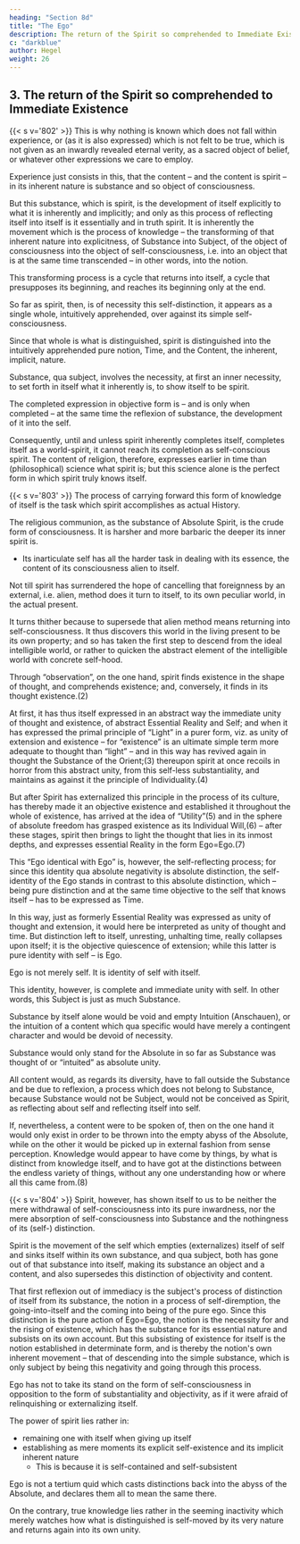 ```yaml
---
heading: "Section 8d"
title: "The Ego"
description: The return of the Spirit so comprehended to Immediate Existence.
c: "darkblue"
author: Hegel
weight: 26
---
```




## 3. The return of the Spirit so comprehended to Immediate Existence

{{< s v='802' >}} This is why nothing is known which does not fall within experience, or (as it is also expressed) which is not felt to be true, which is not given as an inwardly revealed eternal verity, as a sacred object of belief, or whatever other expressions we care to employ. 

Experience just consists in this, that the content – and the content is spirit – in its inherent nature is substance and so object of consciousness. 

But this substance, which is spirit, is the development of itself explicitly to what it is inherently and implicitly; and only as this process of reflecting itself into itself is it essentially and in truth spirit. It is inherently the movement which is the process of knowledge – the transforming of that inherent nature into explicitness, of Substance into Subject, of the object of consciousness into the object of self-consciousness, i.e. into an object that is at the same time transcended – in other words, into the notion. 

This transforming process is a cycle that returns into itself, a cycle that presupposes its beginning, and reaches its beginning only at the end. 

So far as spirit, then, is of necessity this self-distinction, it appears as a single whole, intuitively apprehended, over against its simple self-consciousness. 

Since that whole is what is distinguished, spirit is distinguished into the intuitively apprehended pure notion, Time, and the Content, the inherent, implicit, nature.

Substance, qua subject, involves the necessity, at first an inner necessity, to set forth in itself what it inherently is, to show itself to be spirit. 

The completed expression in objective form is – and is only when completed – at the same time the reflexion of substance, the development of it into the self.

Consequently, until and unless spirit inherently completes itself, completes itself as a world-spirit, it cannot reach its completion as self-conscious spirit. The content of religion, therefore, expresses earlier in time than (philosophical) science what spirit is; but this science alone is the perfect form in which spirit truly knows itself.


{{< s v='803' >}} The process of carrying forward this form of knowledge of itself is the task which spirit accomplishes as actual History. 

The religious communion, as the substance of Absolute Spirit, is the crude form of consciousness. It is harsher and more barbaric the deeper its inner spirit is.
- Its inarticulate self has all the harder task in dealing with its essence, the content of its consciousness alien to itself.

Not till spirit has surrendered the hope of cancelling that foreignness by an external, i.e. alien, method does it turn to itself, to its own peculiar world, in the actual present. 

It turns thither because to supersede that alien method means returning into self-consciousness. It thus discovers this world in the living present to be its own property; and so has taken the first step to descend from the ideal intelligible world, or rather to quicken the abstract element of the intelligible world with concrete self-hood. 

Through “observation”, on the one hand, spirit finds existence in the shape of thought, and comprehends existence; and, conversely, it finds in its thought existence.(2) 

At first, it has thus itself expressed in an abstract way the immediate unity of thought and existence, of abstract Essential Reality and Self; and when it has expressed the primal principle of “Light” in a purer form, viz. as unity of extension and existence – for “existence” is an ultimate simple term more adequate to thought than “light” – and in this way has revived again in thought the Substance of the Orient;(3) thereupon spirit at once recoils in horror from this abstract unity, from this self-less substantiality, and maintains as against it the principle of Individuality.(4) 

But after Spirit has externalized this principle in the process of its culture, has thereby made it an objective existence and established it throughout the whole of existence, has arrived at the idea of “Utility”(5) and in the sphere of absolute freedom has grasped existence as its Individual Will,(6) – after these stages, spirit then brings to light the thought that lies in its inmost depths, and expresses essential Reality in the form Ego=Ego.(7)

This “Ego identical with Ego” is, however, the self-reflecting process; for since this identity qua absolute negativity is absolute distinction, the self-identity of the Ego stands in contrast to this absolute distinction, which – being pure distinction and at the same time objective to the self that knows itself – has to be expressed as Time. 

In this way, just as formerly Essential Reality was expressed as unity of thought and extension, it would here be interpreted as unity of thought and time. But distinction left to itself, unresting, unhalting time, really collapses upon itself; it is the objective quiescence of extension; while this latter is pure identity with self – is Ego.

Ego is not merely self. It is identity of self with itself. 

This identity, however, is complete and immediate unity with self. In other words, this Subject is just as much Substance. 

Substance by itself alone would be void and empty Intuition (Anschauen), or the intuition of a content which qua specific would have merely a contingent character and would be devoid of necessity. 

Substance would only stand for the Absolute in so far as Substance was thought of or “intuited” as absolute unity. 

All content would, as regards its diversity, have to fall outside the Substance and be due to reflexion, a process which does not belong to Substance, because Substance would not be Subject, would not be conceived as Spirit, as reflecting about self and reflecting itself into self. 

If, nevertheless, a content were to be spoken of, then on the one hand it would only exist in order to be thrown into the empty abyss of the Absolute, while on the other it would be picked up in external fashion from sense perception. Knowledge would appear to have come by things, by what is distinct from knowledge itself, and to have got at the distinctions between the endless variety of things, without any one understanding how or where all this came from.(8)


{{< s v='804' >}} Spirit, however, has shown itself to us to be neither the mere withdrawal of self-consciousness into its pure inwardness, nor the mere absorption of self-consciousness into Substance and the nothingness of its (self-) distinction.

Spirit is the movement of the self which empties (externalizes) itself of self and sinks itself within its own substance, and qua subject, both has gone out of that substance into itself, making its substance an object and a content, and also supersedes this distinction of objectivity and content. 

That first reflexion out of immediacy is the subject's process of distinction of itself from its substance, the notion in a process of self-diremption, the going-into-itself and the coming into being of the pure ego. Since this distinction is the pure action of Ego=Ego, the notion is the necessity for and the rising of existence, which has the substance for its essential nature and subsists on its own account. But this subsisting of existence for itself is the notion established in determinate form, and is thereby the notion's own inherent movement – that of descending into the simple substance, which is only subject by being this negativity and going through this process.

Ego has not to take its stand on the form of self-consciousness in opposition to the form of substantiality and objectivity, as if it were afraid of relinquishing or externalizing itself. 

The power of spirit lies rather in:
- remaining one with itself when giving up itself
- establishing as mere moments its explicit self-existence and its implicit inherent nature
  - This is because it is self-contained and self-subsistent

Ego is not a tertium quid which casts distinctions back into the abyss of the Absolute, and declares them all to mean the same there. 

On the contrary, true knowledge lies rather in the seeming inactivity which merely watches how what is distinguished is self-moved by its very nature and returns again into its own unity.

